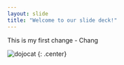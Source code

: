 ```yaml
---
layout: slide
title: "Welcome to our slide deck!"
---
```


This is my first change - Chang

![dojocat](https://octodex.github.com/images/dojocat.jpg)
{: .center}
